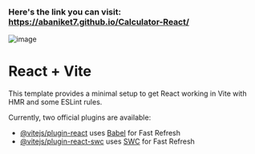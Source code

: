 ### Here's the link you can visit: https://abaniket7.github.io/Calculator-React/
![image](https://github.com/abaniket7/Calculator-React/assets/131402530/9232a2d6-4fc2-4d95-8292-816b2443778c)
# React + Vite

This template provides a minimal setup to get React working in Vite with HMR and some ESLint rules.

Currently, two official plugins are available:

- [@vitejs/plugin-react](https://github.com/vitejs/vite-plugin-react/blob/main/packages/plugin-react/README.md) uses [Babel](https://babeljs.io/) for Fast Refresh
- [@vitejs/plugin-react-swc](https://github.com/vitejs/vite-plugin-react-swc) uses [SWC](https://swc.rs/) for Fast Refresh
